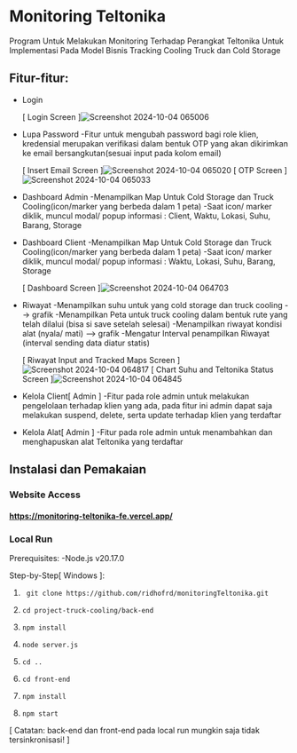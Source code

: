 # Monitoring Teltonika
Program Untuk Melakukan Monitoring Terhadap Perangkat Teltonika Untuk Implementasi Pada Model Bisnis Tracking Cooling Truck dan Cold Storage

## Fitur-fitur:
* Login
  
  [ Login Screen ]![Screenshot 2024-10-04 065006](https://github.com/user-attachments/assets/d1c938e5-ece9-435f-9ec1-95b44f065b36)
* Lupa Password
  -Fitur untuk mengubah password bagi role klien, kredensial merupakan verifikasi dalam bentuk OTP yang akan dikirimkan ke     email bersangkutan(sesuai input pada kolom email)
  
  [ Insert Email Screen ]![Screenshot 2024-10-04 065020](https://github.com/user-attachments/assets/981498c5-8c6c-4dab-92cf-21498be9f71d)
  [ OTP Screen ]![Screenshot 2024-10-04 065033](https://github.com/user-attachments/assets/5067d724-057b-4167-ac23-d7fd8b36413c)

* Dashboard Admin
  -Menampilkan Map Untuk Cold Storage dan Truck Cooling(icon/marker yang berbeda dalam 1 peta)
  -Saat icon/ marker diklik, muncul modal/ popup informasi : Client, Waktu, Lokasi, Suhu, Barang, Storage
* Dashboard Client
  -Menampilkan Map Untuk Cold Storage dan Truck Cooling(icon/marker yang berbeda dalam 1 peta)
  -Saat icon/ marker diklik, muncul modal/ popup informasi : Waktu, Lokasi, Suhu, Barang, Storage
  
  [ Dashboard Screen ]![Screenshot 2024-10-04 064703](https://github.com/user-attachments/assets/cef29d35-a04b-4fe3-bac4-1034dd14d13d)

* Riwayat
  -Menampilkan suhu untuk yang cold storage dan truck cooling --> grafik
  -Menampilkan Peta untuk truck cooling dalam bentuk rute yang telah dilalui (bisa si save setelah selesai)
  -Menampilkan riwayat kondisi alat (nyala/ mati) --> grafik
  -Mengatur Interval penampilkan Riwayat (interval sending data diatur statis)
  
  [ Riwayat Input and Tracked Maps Screen ]![Screenshot 2024-10-04 064817](https://github.com/user-attachments/assets/5ec2b5ea-8294-41d5-ad54-90beee6123a9)
  [ Chart Suhu and Teltonika Status Screen ]![Screenshot 2024-10-04 064845](https://github.com/user-attachments/assets/4a75a7e5-93bc-448d-86cb-fc761bdab7ee)

* Kelola Client[ Admin ]
  -Fitur pada role admin untuk melakukan pengelolaan terhadap klien yang ada, pada fitur ini admin dapat saja melakukan         suspend, delete, serta update terhadap klien yang terdaftar
  
* Kelola Alat[ Admin ]
  -Fitur pada role admin untuk menambahkan dan menghapuskan alat Teltonika yang terdaftar

## Instalasi dan Pemakaian

### Website Access
#### https://monitoring-teltonika-fe.vercel.app/

### Local Run

Prerequisites:
-Node.js v20.17.0

Step-by-Step[ Windows ]:

1. ` git clone https://github.com/ridhofrd/monitoringTeltonika.git`

2. `cd project-truck-cooling/back-end`
   
3. `npm install`
   
4. `node server.js`
   
5. `cd ..`
   
6. `cd front-end`
   
7. `npm install`
   
8. `npm start`

[ Catatan: back-end dan front-end pada local run mungkin saja tidak tersinkronisasi! ]
